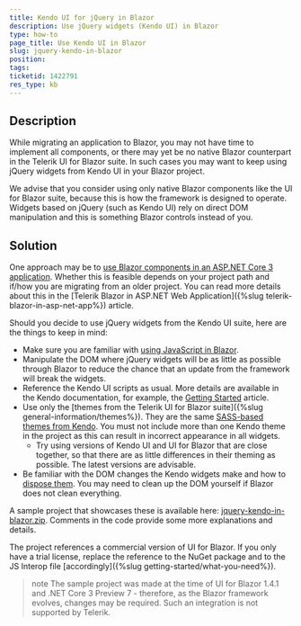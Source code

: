 ```yaml
---
title: Kendo UI for jQuery in Blazor
description: Use jQuery widgets (Kendo UI) in Blazor
type: how-to
page_title: Use Kendo UI in Blazor
slug: jquery-kendo-in-blazor
position: 
tags: 
ticketid: 1422791
res_type: kb
---
```



## Description
While migrating an application to Blazor, you may not have time to implement all components, or there may yet be no native Blazor counterpart in the Telerik UI for Blazor suite. In such cases you may want to keep using jQuery widgets from Kendo UI in your Blazor project.

We advise that you consider using only native Blazor components like the UI for Blazor suite, because this is how the framework is designed to operate. Widgets based on jQuery (such as Kendo UI) rely on direct DOM manipulation and this is something Blazor controls instead of you.

## Solution
One approach may be to [use Blazor components in an ASP.NET Core 3 application](https://www.telerik.com/blogs/integrating-blazor-components-with-asp-net-core-views). Whether this is feasible depends on your project path and if/how you are migrating from an older project. You can read more details about this in the [Telerik Blazor in ASP.NET Web Application]({%slug telerik-blazor-in-asp-net-app%}) article.

Should you decide to use jQuery widgets from the Kendo UI suite, here are the things to keep in mind:

* Make sure you are familiar with [using JavaScript in Blazor](https://docs.microsoft.com/en-us/aspnet/core/blazor/javascript-interop?view=aspnetcore-3.0).
* Manipulate the DOM where jQuery widgets will be as little as possible through Blazor to reduce the chance that an update from the framework will break the widgets.
* Reference the Kendo UI scripts as usual. More details are available in the Kendo documentation, for example, the [Getting Started](https://docs.telerik.com/kendo-ui/intro/first-steps) article.
* Use only the [themes from the Telerik UI for Blazor suite]({%slug general-information/themes%}). They are the same [SASS-based themes from Kendo](https://docs.telerik.com/kendo-ui/styles-and-layout/sass-themes). You must not include more than one Kendo theme in the project as this can result in incorrect appearance in all widgets.
    * Try using versions of Kendo UI and UI for Blazor that are close together, so that there are as little differences in their theming as possible. The latest versions are advisable.
* Be familiar with the DOM changes the Kendo widgets make and how to [dispose them](https://docs.telerik.com/kendo-ui/intro/widget-basics/destroy). You may need to clean up the DOM yourself if Blazor does not clean everything.

A sample project that showcases these is available here: [jquery-kendo-in-blazor.zip](jquery-kendo-in-blazor.zip). Comments in the code provide some more explanations and details. 

The project references a commercial version of UI for Blazor. If you only have a trial license, replace the reference to the NuGet package and to the JS Interop file [accordingly]({%slug getting-started/what-you-need%}).

>note The sample project was made at the time of UI for Blazor 1.4.1 and .NET Core 3 Preview 7 - therefore, as the Blazor framework evolves, changes may be required. Such an integration is not supported by Telerik.



